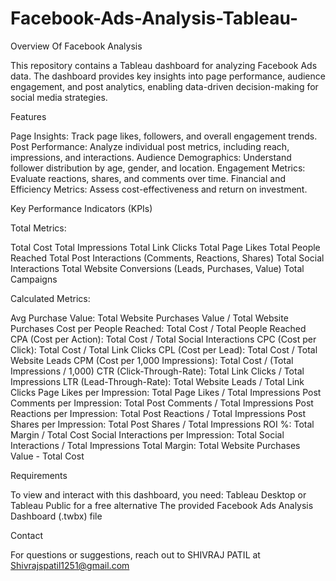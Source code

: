 # Facebook-Ads-Analysis-Tableau-
Overview Of Facebook Analysis

This repository contains a Tableau dashboard for analyzing Facebook Ads data. The dashboard provides key insights into page performance, audience engagement, and post analytics, enabling data-driven decision-making for social media strategies.

Features

Page Insights: Track page likes, followers, and overall engagement trends.
Post Performance: Analyze individual post metrics, including reach, impressions, and interactions.
Audience Demographics: Understand follower distribution by age, gender, and location.
Engagement Metrics: Evaluate reactions, shares, and comments over time.
Financial and Efficiency Metrics: Assess cost-effectiveness and return on investment.

Key Performance Indicators (KPIs)

Total Metrics:

Total Cost
Total Impressions
Total Link Clicks
Total Page Likes
Total People Reached
Total Post Interactions (Comments, Reactions, Shares)
Total Social Interactions
Total Website Conversions (Leads, Purchases, Value)
Total Campaigns

Calculated Metrics:

Avg Purchase Value: Total Website Purchases Value / Total Website Purchases
Cost per People Reached: Total Cost / Total People Reached
CPA (Cost per Action): Total Cost / Total Social Interactions
CPC (Cost per Click): Total Cost / Total Link Clicks
CPL (Cost per Lead): Total Cost / Total Website Leads
CPM (Cost per 1,000 Impressions): Total Cost / (Total Impressions / 1,000)
CTR (Click-Through-Rate): Total Link Clicks / Total Impressions
LTR (Lead-Through-Rate): Total Website Leads / Total Link Clicks
Page Likes per Impression: Total Page Likes / Total Impressions
Post Comments per Impression: Total Post Comments / Total Impressions
Post Reactions per Impression: Total Post Reactions / Total Impressions
Post Shares per Impression: Total Post Shares / Total Impressions
ROI %: Total Margin / Total Cost
Social Interactions per Impression: Total Social Interactions / Total Impressions
Total Margin: Total Website Purchases Value - Total Cost

Requirements

To view and interact with this dashboard, you need:
Tableau Desktop or Tableau Public for a free alternative
The provided Facebook Ads Analysis Dashboard (.twbx) file

Contact

For questions or suggestions, reach out to SHIVRAJ PATIL at Shivrajspatil1251@gmail.com
